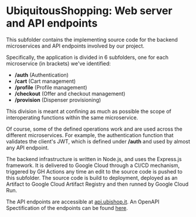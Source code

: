 # UbiquitousShopping: Web server and API endpoints

This subfolder contains the implementing source code for the backend microservices and API endpoints involved by our project.

Specifically, the application is divided in 6 subfolders, one for each microservice (in brackets) we've identified:
- **/auth** (Authentication)
- **/cart** (Cart management)
- **/profile** (Profile management)
- **/checkout** (Offer and checkout management)
- **/provision** (Dispenser provisioning)

This division is meant at confining as much as possible the scope of interoperating functions within the same microservice. 

Of course, some of the defined operations work and are used across the different microservices. 
For example, the authentication function that validates the client's JWT, which is defined under **/auth** and used by almost any API endpoint.

The backend infrastructure is written in Node.js, and uses the Express.js framework. 
It is delivered to Google Cloud through a CI/CD mechanism, triggered by GH Actions any time an edit to the source code is pushed to this subfolder.
The source code is build to deployment, deployed as an Artifact to Google Cloud Artifact Registry and then runned by Google Cloud Run.

The API endpoints are accessible at [api.ubishop.it](https://api.ubishop.it). An OpenAPI Spectification of the endpoints can be found [here](https://github.com/natras2/UbiquitousShopping/blob/main/documentation/3.SoftwareArchitecture/endpoints/openapi.json).
